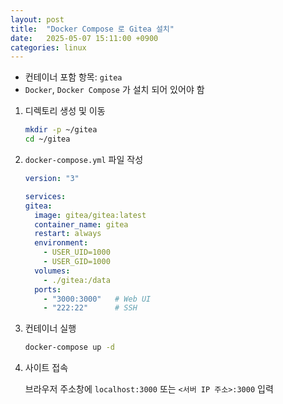 ```yaml
---
layout: post
title:  "Docker Compose 로 Gitea 설치"
date:   2025-05-07 15:11:00 +0900
categories: linux
---
```

- 컨테이너 포함 항목: `gitea`  
- `Docker`, `Docker Compose` 가 설치 되어 있어야 함  

1. 디렉토리 생성 및 이동

    ```bash
    mkdir -p ~/gitea
    cd ~/gitea
    ```

2. `docker-compose.yml` 파일 작성

    ```yaml
    version: "3"

    services:
    gitea:
      image: gitea/gitea:latest
      container_name: gitea
      restart: always
      environment:
        - USER_UID=1000
        - USER_GID=1000
      volumes:
        - ./gitea:/data
      ports:
        - "3000:3000"   # Web UI
        - "222:22"      # SSH
    ```

3. 컨테이너 실행

    ```bash
    docker-compose up -d
    ```

4. 사이트 접속

    브라우저 주소창에 `localhost:3000` 또는 `<서버 IP 주소>:3000` 입력  